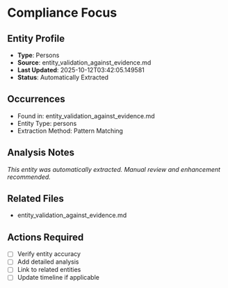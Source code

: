 # Compliance Focus

## Entity Profile
- **Type**: Persons
- **Source**: entity_validation_against_evidence.md
- **Last Updated**: 2025-10-12T03:42:05.149581
- **Status**: Automatically Extracted

## Occurrences
- Found in: entity_validation_against_evidence.md
- Entity Type: persons
- Extraction Method: Pattern Matching

## Analysis Notes
*This entity was automatically extracted. Manual review and enhancement recommended.*

## Related Files
- entity_validation_against_evidence.md

## Actions Required
- [ ] Verify entity accuracy
- [ ] Add detailed analysis
- [ ] Link to related entities
- [ ] Update timeline if applicable

